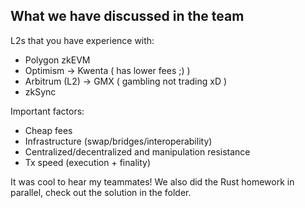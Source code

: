 ## What we have discussed in the team
L2s that you have experience with:
- Polygon zkEVM
- Optimism -> Kwenta ( has lower fees ;) )
- Arbitrum (L2) → GMX ( gambling not trading xD )
- zkSync

Important factors:
- Cheap fees
- Infrastructure (swap/bridges/interoperability)
- Centralized/decentralized and manipulation resistance
- Tx speed (execution + finality)

It was cool to hear my teammates! We also did the Rust homework in parallel, check out the solution in the folder.